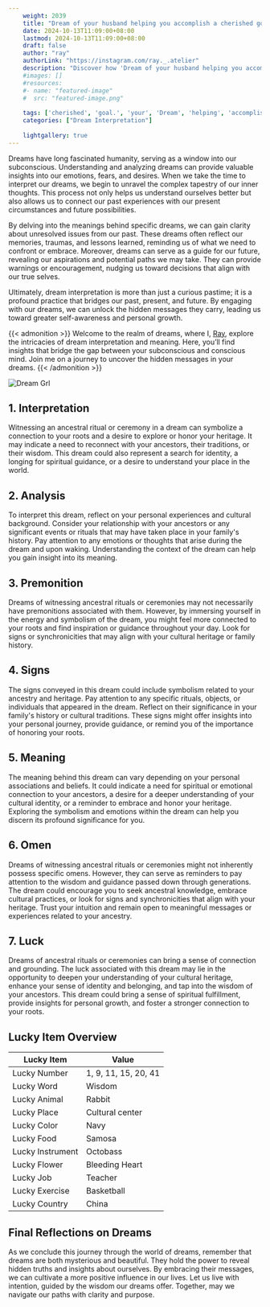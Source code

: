 ```yaml
---
    weight: 2039
    title: "Dream of your husband helping you accomplish a cherished goal."  # Assuming 'title' column exists
    date: 2024-10-13T11:09:00+08:00
    lastmod: 2024-10-13T11:09:00+08:00
    draft: false
    author: "ray"
    authorLink: "https://instagram.com/ray._.atelier"
    description: "Discover how 'Dream of your husband helping you accomplish a cherished goal.' can interpret your future and uncover its significant meanings in your life."
    #images: []
    #resources:
    #- name: "featured-image"
    #  src: "featured-image.png"
    
    tags: ['cherished', 'goal.', 'your', 'Dream', 'helping', 'accomplish', 'husband', 'a', 'of', 'you']
    categories: ["Dream Interpretation"]
    
    lightgallery: true
---
```

    
Dreams have long fascinated humanity, serving as a window into our subconscious. Understanding and analyzing dreams can provide valuable insights into our emotions, fears, and desires. When we take the time to interpret our dreams, we begin to unravel the complex tapestry of our inner thoughts. This process not only helps us understand ourselves better but also allows us to connect our past experiences with our present circumstances and future possibilities.

By delving into the meanings behind specific dreams, we can gain clarity about unresolved issues from our past. These dreams often reflect our memories, traumas, and lessons learned, reminding us of what we need to confront or embrace. Moreover, dreams can serve as a guide for our future, revealing our aspirations and potential paths we may take. They can provide warnings or encouragement, nudging us toward decisions that align with our true selves.

Ultimately, dream interpretation is more than just a curious pastime; it is a profound practice that bridges our past, present, and future. By engaging with our dreams, we can unlock the hidden messages they carry, leading us toward greater self-awareness and personal growth.

{{< admonition >}}
Welcome to the realm of dreams, where I, [Ray](https://instagram.com/ray._.atelier), explore the intricacies of dream interpretation and meaning. Here, you’ll find insights that bridge the gap between your subconscious and conscious mind. Join me on a journey to uncover the hidden messages in your dreams.
{{< /admonition >}}

![Dream Grl](https://cdn.pixabay.com/photo/2017/11/02/03/35/gothic-2910057_1280.jpg "Dream Grl")

## 1. Interpretation
 Witnessing an ancestral ritual or ceremony in a dream can symbolize a connection to your roots and a desire to explore or honor your heritage. It may indicate a need to reconnect with your ancestors, their traditions, or their wisdom. This dream could also represent a search for identity, a longing for spiritual guidance, or a desire to understand your place in the world.

## 2. Analysis
 To interpret this dream, reflect on your personal experiences and cultural background. Consider your relationship with your ancestors or any significant events or rituals that may have taken place in your family's history. Pay attention to any emotions or thoughts that arise during the dream and upon waking. Understanding the context of the dream can help you gain insight into its meaning.

## 3. Premonition
 Dreams of witnessing ancestral rituals or ceremonies may not necessarily have premonitions associated with them. However, by immersing yourself in the energy and symbolism of the dream, you might feel more connected to your roots and find inspiration or guidance throughout your day. Look for signs or synchronicities that may align with your cultural heritage or family history.

## 4. Signs
 The signs conveyed in this dream could include symbolism related to your ancestry and heritage. Pay attention to any specific rituals, objects, or individuals that appeared in the dream. Reflect on their significance in your family's history or cultural traditions. These signs might offer insights into your personal journey, provide guidance, or remind you of the importance of honoring your roots.

## 5. Meaning
 The meaning behind this dream can vary depending on your personal associations and beliefs. It could indicate a need for spiritual or emotional connection to your ancestors, a desire for a deeper understanding of your cultural identity, or a reminder to embrace and honor your heritage. Exploring the symbolism and emotions within the dream can help you discern its profound significance for you.

## 6. Omen
 Dreams of witnessing ancestral rituals or ceremonies might not inherently possess specific omens. However, they can serve as reminders to pay attention to the wisdom and guidance passed down through generations. The dream could encourage you to seek ancestral knowledge, embrace cultural practices, or look for signs and synchronicities that align with your heritage. Trust your intuition and remain open to meaningful messages or experiences related to your ancestry.

## 7. Luck
 Dreams of ancestral rituals or ceremonies can bring a sense of connection and grounding. The luck associated with this dream may lie in the opportunity to deepen your understanding of your cultural heritage, enhance your sense of identity and belonging, and tap into the wisdom of your ancestors. This dream could bring a sense of spiritual fulfillment, provide insights for personal growth, and foster a stronger connection to your roots.

## Lucky Item Overview
| Lucky Item          | Value              |
|---------------|--------------------|
| Lucky Number        | 1, 9, 11, 15, 20, 41  |
| Lucky Word          | Wisdom |
| Lucky Animal        | Rabbit |
| Lucky Place         | Cultural center     |
| Lucky Color         | Navy     |
| Lucky Food          | Samosa      |
| Lucky Instrument    | Octobass |
| Lucky Flower        | Bleeding Heart    |
| Lucky Job           | Teacher       |
| Lucky Exercise      | Basketball  |
| Lucky Country       | China    |


##  Final Reflections on Dreams

As we conclude this journey through the world of dreams, remember that dreams are both mysterious and beautiful. They hold the power to reveal hidden truths and insights about ourselves. By embracing their messages, we can cultivate a more positive influence in our lives. Let us live with intention, guided by the wisdom our dreams offer. Together, may we navigate our paths with clarity and purpose.
